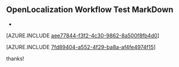 ## OpenLocalization Workflow Test MarkDown
* 

[AZURE.INCLUDE [aee77844-f3f2-4c30-9862-8a500f8fb4d0](calleeMd1.md)]



[AZURE.INCLUDE [7fd89404-a552-4f29-ba8a-af4fe4974f15](calleeMd2.md)]

 
thanks!